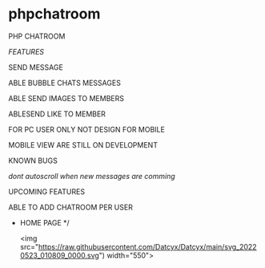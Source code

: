# phpchatroom
PHP CHATROOM

*FEATURES*

SEND MESSAGE

ABLE BUBBLE CHATS MESSAGES

ABLE SEND IMAGES TO MEMBERS

ABLESEND LIKE TO MEMBER


FOR PC USER ONLY NOT DESIGN FOR MOBILE

MOBILE VIEW ARE STILL ON DEVELOPMENT

KNOWN BUGS

*dont autoscroll when new messages are comming*

UPCOMING FEATURES


ABLE TO ADD CHATROOM PER USER

* HOME PAGE */

  <img src="https://raw.githubusercontent.com/Datcyx/Datcyx/main/svg_20220523_010809_0000.svg") width="550">



